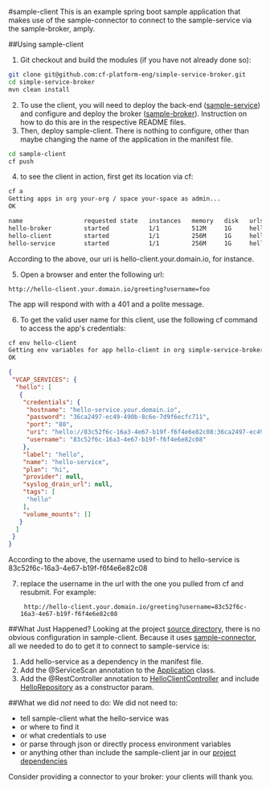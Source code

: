 #sample-client
This is an example spring boot sample application that makes use of the sample-connector to connect to the sample-service via the sample-broker, amply. 

##Using sample-client
1. Git checkout and build the modules (if you have not already done so):

  ```bash
  git clone git@github.com:cf-platform-eng/simple-service-broker.git
  cd simple-service-broker
  mvn clean install
  ```
2. To use the client, you will need to deploy the back-end ([sample-service](https://github.com/cf-platform-eng/simple-service-broker/tree/master/sample-service)) and configure and deploy the broker ([sample-broker](https://github.com/cf-platform-eng/simple-service-broker/tree/master/sample-broker)). Instruction on how to do this are in the respective README files.
1. Then, deploy sample-client. There is nothing to configure, other than maybe changing the name of the application in the manifest file.

  ```bash
  cd sample-client
  cf push
  ```
4. to see the client in action, first get its location via cf:

  ```bash
  cf a
  Getting apps in org your-org / space your-space as admin...
  OK
  
  name                 requested state   instances   memory   disk   urls
  hello-broker         started           1/1         512M     1G     hello-broker.your.domain.io
  hello-client         started           1/1         256M     1G     hello-client.your.domain.io
  hello-service        started           1/1         256M     1G     hello-service.your.domain.io
  ```

  According to the above, our uri is hello-client.your.domain.io, for instance.

5. Open a browser and enter the following url:

  ```
  http://hello-client.your.domain.io/greeting?username=foo
  ```
  
  The app will respond with with a 401 and a polite message.
  
6. To get the valid user name for this client, use the following cf command to access the app's credentials:

  ```bash
  cf env hello-client
  Getting env variables for app hello-client in org simple-service-broker-org / space simple-service-broker-space as admin...
  OK
  ```
  ```json
  {
   "VCAP_SERVICES": {
    "hello": [
     {
      "credentials": {
       "hostname": "hello-service.your.domain.io",
       "password": "36ca2497-ec49-490b-8c6e-7d9f6ecfc711",
       "port": "80",
       "uri": "hello://83c52f6c-16a3-4e67-b19f-f6f4e6e82c08:36ca2497-ec49-490b-8c6e-7d9f6ecfc711@hello-service.your.domain.io:80",
       "username": "83c52f6c-16a3-4e67-b19f-f6f4e6e82c08"
      },
      "label": "hello",
      "name": "hello-service",
      "plan": "hi",
      "provider": null,
      "syslog_drain_url": null,
      "tags": [
       "hello"
      ],
      "volume_mounts": []
     }
    ]
   }
  }
  ```
  According to the above, the username used to bind to hello-service is 83c52f6c-16a3-4e67-b19f-f6f4e6e82c08
  
7. replace the username in the url with the one you pulled from cf and resubmit. For example:
  
   ```
    http://hello-client.your.domain.io/greeting?username=83c52f6c-16a3-4e67-b19f-f6f4e6e82c08
    ```
  
##What Just Happened?
Looking at the project [source directory](https://github.com/cf-platform-eng/simple-service-broker/tree/master/sample-client/src/main/java/io/pivotal/cf/service/client), there is no obvious configuration in sample-client. Because it uses [sample-connector](https://github.com/cf-platform-eng/simple-service-broker/tree/master/sample-connector), all we needed to do to get it to connect to sample-service is:

1. Add hello-service as a dependency in the manifest file.
1. Add the @ServiceScan annotation to the [Application](https://github.com/cf-platform-eng/simple-service-broker/blob/master/sample-client/src/main/java/io/pivotal/cf/service/client/Application.java) class.
1. Add the @RestController annotation to [HelloClientController](https://github.com/cf-platform-eng/simple-service-broker/blob/master/sample-client/src/main/java/io/pivotal/cf/service/client/HelloClientController.java) and include [HelloRepository](https://github.com/cf-platform-eng/simple-service-broker/blob/master/sample-connector/src/main/java/io/pivotal/cf/service/connector/HelloRepository.java) as a constructor param.
  
##What we did *not* need to do:
We did not need to:
  * tell sample-client what the hello-service was
  * or where to find it
  * or what credentials to use
  * or parse through json or directly process environment variables
  * or anything other than include the sample-client jar in our [project dependencies](https://github.com/cf-platform-eng/simple-service-broker/blob/master/sample-client/pom.xml#L26-L30)

Consider providing a connector to your broker: your clients will thank you.